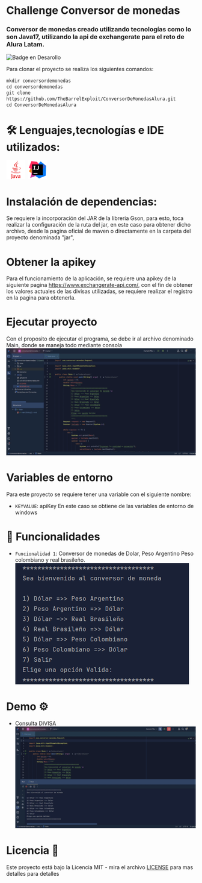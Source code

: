 # Challenge Conversor de monedas

### Conversor de monedas creado utilizando tecnologías como lo son Java17, utilizando la api de exchangerate para el reto de Alura Latam.

![Badge en Desarollo](https://img.shields.io/badge/STATUS-%20Finalizado-red)


Para clonar el proyecto se realiza los siguientes comandos:

```
mkdir conversordemonedas
cd conversordemonedas 
git clone https://github.com/TheBarrelExploit/ConversorDeMonedasAlura.git
cd ConversorDeMonedasAlura 
```
# :hammer_and_wrench: Lenguajes,tecnologías e IDE utilizados:
<div> 
 <img src="https://github.com/devicons/devicon/blob/master/icons/java/java-plain-wordmark.svg" title="Java" alt="Java" width="50" height="50"/>&nbsp;
 <img src="https://github.com/devicons/devicon/blob/master/icons/intellij/intellij-original.svg"  title="intellij" alt="intellij" width="50" height="50"/>&nbsp;
</div>

# Instalación de dependencias:
Se requiere la incorporación del JAR de la libreria Gson, para esto, toca realizar la configuración de la ruta del jar, en este caso
para obtener dicho archivo, desde la pagina oficial de maven o directamente en la carpeta del proyecto denominada "jar",

# Obtener la apikey
Para el funcionamiento de la aplicación, se requiere una apikey de la siguiente pagina https://www.exchangerate-api.com/, con el fin de 
obtener los valores actuales de las divisas utilizadas, se requiere realizar el registro en la pagina para obtenerla.

# Ejecutar proyecto
Con el proposito de ejecutar el programa, se debe ir al archivo denominado Main, donde se maneja todo mediante consola
![Consulta DIVISA](resourse/ejecutarmain.gif)
# Variables de entorno
Para este proyecto se requiere tener una variable con el siguiente nombre:
- `KEYVALUE`: apiKey
En este caso se obtiene de las variables de entorno de windows

# 🔨 Funcionalidades 
- `Funcionalidad 1`: Conversor de monedas de Dolar, Peso Argentino
Peso colombiano y real brasileño.
![Consulta DIVISA](resourse/menu.png)

# Demo ⚙️
- Consulta DIVISA
![Consulta DIVISA](resourse/consulta.gif)


# Licencia 📄
Este proyecto está bajo la Licencia MIT - mira el archivo [LICENSE](LICENSE) para mas detalles para detalles








